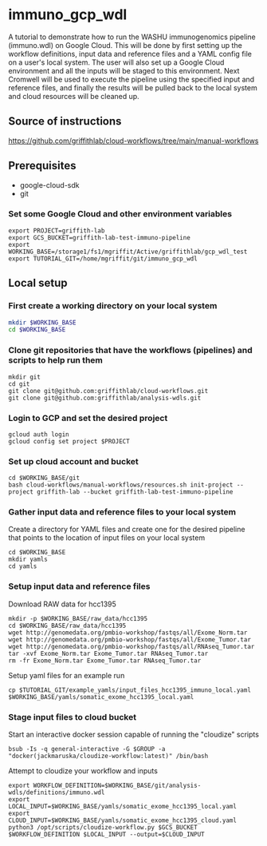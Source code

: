 # immuno_gcp_wdl
A tutorial to demonstrate how to run the WASHU immunogenomics pipeline (immuno.wdl) on Google Cloud.
This will be done by first setting up the workflow definitions, input data and reference files and a 
YAML config file on a user's local system. The user will also set up a Google Cloud environment
and all the inputs will be staged to this environment.  Next Cromwell will be used to execute the pipeline
using the specified input and reference files, and finally the results will be pulled back to the local system
and cloud resources will be cleaned up. 

## Source of instructions
https://github.com/griffithlab/cloud-workflows/tree/main/manual-workflows

## Prerequisites
- google-cloud-sdk
- git

### Set some Google Cloud and other environment variables

```
export PROJECT=griffith-lab
export GCS_BUCKET=griffith-lab-test-immuno-pipeline
export WORKING_BASE=/storage1/fs1/mgriffit/Active/griffithlab/gcp_wdl_test
export TUTORIAL_GIT=/home/mgriffit/git/immuno_gcp_wdl
```

## Local setup

### First create a working directory on your local system

```bash
mkdir $WORKING_BASE
cd $WORKING_BASE
```

### Clone git repositories that have the workflows (pipelines) and scripts to help run them

```
mkdir git
cd git
git clone git@github.com:griffithlab/cloud-workflows.git
git clone git@github.com:griffithlab/analysis-wdls.git
```

### Login to GCP and set the desired project

```
gcloud auth login
gcloud config set project $PROJECT
```

### Set up cloud account and bucket

```
cd $WORKING_BASE/git
bash cloud-workflows/manual-workflows/resources.sh init-project --project griffith-lab --bucket griffith-lab-test-immuno-pipeline
```

### Gather input data and reference files to your local system
Create a directory for YAML files and create one for the desired pipeline that points to the location of input files on your local system

```
cd $WORKING_BASE
mkdir yamls
cd yamls
```

### Setup input data and reference files

Download RAW data for hcc1395
```
mkdir -p $WORKING_BASE/raw_data/hcc1395
cd $WORKING_BASE/raw_data/hcc1395
wget http://genomedata.org/pmbio-workshop/fastqs/all/Exome_Norm.tar
wget http://genomedata.org/pmbio-workshop/fastqs/all/Exome_Tumor.tar
wget http://genomedata.org/pmbio-workshop/fastqs/all/RNAseq_Tumor.tar
tar -xvf Exome_Norm.tar Exome_Tumor.tar RNAseq_Tumor.tar
rm -fr Exome_Norm.tar Exome_Tumor.tar RNAseq_Tumor.tar

```


Setup yaml files for an example run
```
cp $TUTORIAL_GIT/example_yamls/input_files_hcc1395_immuno_local.yaml $WORKING_BASE/yamls/somatic_exome_hcc1395_local.yaml
```



### Stage input files to cloud bucket

Start an interactive docker session capable of running the "cloudize" scripts
```
bsub -Is -q general-interactive -G $GROUP -a "docker(jackmaruska/cloudize-workflow:latest)" /bin/bash
```

Attempt to cloudize your workflow and inputs
```
export WORKFLOW_DEFINITION=$WORKING_BASE/git/analysis-wdls/definitions/immuno.wdl
export LOCAL_INPUT=$WORKING_BASE/yamls/somatic_exome_hcc1395_local.yaml
export CLOUD_INPUT=$WORKING_BASE/yamls/somatic_exome_hcc1395_cloud.yaml
python3 /opt/scripts/cloudize-workflow.py $GCS_BUCKET $WORKFLOW_DEFINITION $LOCAL_INPUT --output=$CLOUD_INPUT
```



